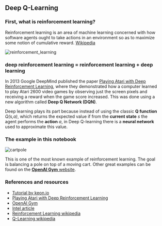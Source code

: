 ## Deep Q-Learning

### First, what is reinforcement learning?
Reinforcement learning is an area of machine learning concerned with how software agents ought to take actions in an environment so as to maximize some notion of cumulative reward. [Wikipedia](https://en.wikipedia.org/wiki/Reinforcement_learning)

![reinforcement_learning](https://images.ecosia.org/lisjdPOy_rATnKdUqSj2IFDjD_I=/0x390/smart/https%3A%2F%2Fi.stack.imgur.com%2FeoeSq.png)

### deep reinforcement learning = reinforcement learning + deep learning
In 2013 Google DeepMind published the paper [Playing Atari with Deep Reinforcement Learning](https://arxiv.org/abs/1312.5602), where they demonstrated how a computer learned to play Atari 2600 video games by observing just the screen pixels and receiving a reward when the game score increased. This was done using a new algorithm called **Deep Q Network (DQN)**.

Deep learning plays its part because instead of using the classic **Q function** *Q(s,a)*, which returns the expected value if from the **current state** *s* the agent performs the **action** *a*, in Deep Q-learning there is a **neural network** used to approximate this value.

### The example in this notebook
![cartpole](https://images.ecosia.org/xOJ8LOC_xNbxq2fyI-bXyD1Fnq8=/0x390/smart/https%3A%2F%2Frubenfiszel.github.io%2Fposts%2Frl4j%2Fcartpole.gif)

This is one of the most known example of reinforcement learning. The goal is balancing a pole on top of a moving cart.
Other great examples can be found on the [**OpenAI Gym** website](https://gym.openai.com/envs/#classic_control).

### References and resources
- [Tutorial by keon.io](https://keon.io/deep-q-learning/)
- [Playing Atari with Deep Reinforcement Learning](https://arxiv.org/abs/1312.5602)
- [OpenAI Gym](https://gym.openai.com/envs/#classic_control)
- [Intel article](https://ai.intel.com/demystifying-deep-reinforcement-learning/)
- [Reinforcement Learning wikipedia](https://en.wikipedia.org/wiki/Reinforcement_learning)
- [Q-Learning wikipedia](https://en.wikipedia.org/wiki/Q-learning)